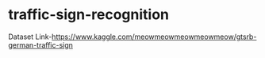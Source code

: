 # traffic-sign-recognition

Dataset Link-https://www.kaggle.com/meowmeowmeowmeowmeow/gtsrb-german-traffic-sign
